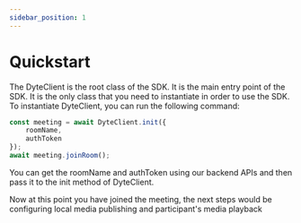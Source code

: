 ```yaml
---
sidebar_position: 1
---
```

# Quickstart

The DyteClient is the root class of the SDK. It is the main entry point of the SDK. It is the only class that you need to instantiate in order to use the SDK. To instantiate DyteClient, you can run the following command:

```js
const meeting = await DyteClient.init({
    roomName,
    authToken
});
await meeting.joinRoom();
```

You can get the roomName and authToken using our backend APIs and then pass it to the init method of DyteClient.

Now at this point you have joined the meeting, the next steps would be configuring local media publishing and participant's media playback